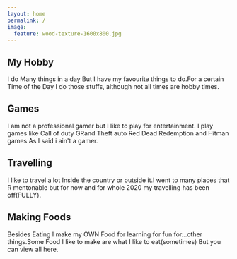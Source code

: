 ```yaml
---
layout: home
permalink: /
image:
  feature: wood-texture-1600x800.jpg
---
```


<div class="tiles">

<div class="tile">
  <h2 class="post-title">My Hobby</h2>
  <p class="post-excerpt">I do Many things in a day But I have my favourite things to do.For a certain Time of the Day I do those stuffs, although not all times are hobby times.</p>
</div><!-- /.tile -->

<div class="tile">
  <h2 class="post-title">Games</h2>
  <p class="post-excerpt">I am not a professional gamer but I like to play for entertainment. I play games like Call of duty GRand Theft auto Red Dead Redemption and Hitman games.As I said i ain't a gamer.</p>
</div><!-- /.tile -->

<div class="tile">
  <h2 class="post-title">Travelling</h2>
  <p class="post-excerpt">I like to travel a lot Inside the country or outside it.I went to many places that R mentonable but for now and for whole 2020 my travelling has been off(FULLY).</p>
</div><!-- /.tile -->

<div class="tile">
  <h2 class="post-title">Making Foods</h2>
  <p class="post-excerpt">Besides Eating I make my OWN Food for learning for fun for...other things.Some Food I like to make are what I like to eat(sometimes) But you can view all here.</p>
</div><!-- /.tile -->

</div><!-- /.tiles -->
